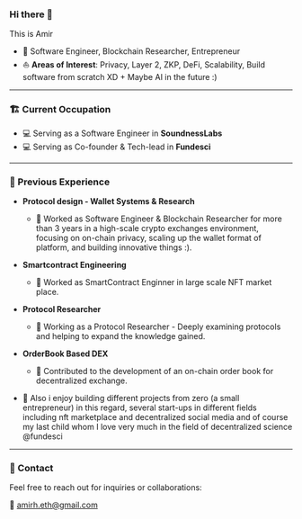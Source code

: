 ### Hi there 👋

This is Amir

- 🔭 Software Engineer, Blockchain Researcher, Entrepreneur
- ⛵ **Areas of Interest**: Privacy, Layer 2, ZKP, DeFi, Scalability, Build software from scratch XD + Maybe AI in the future :) 

---
### 🏗️ Current Occupation 
  - 💻 Serving as a Software Engineer in **SoundnessLabs**
  - 💻 Serving as Co-founder & Tech-lead in **Fundesci**

---
### 📜 Previous Experience
  
- **Protocol design - Wallet Systems & Research**  
  - 💼 Worked as Software Engineer & Blockchain Researcher for more than 3 years in a high-scale crypto exchanges environment, focusing on on-chain privacy, scaling up the wallet format of platform, and building innovative things :).
- **Smartcontract Engineering**
  - 💼 Worked as SmartContract Enginner in large scale NFT market place.
- **Protocol Researcher**
  - 💼 Working as a Protocol Researcher - Deeply examining protocols and helping to expand the knowledge gained.
- **OrderBook Based DEX**  
  - 🎯 Contributed to the development of an on-chain order book for decentralized exchange.
  
- 💼 Also i enjoy building different projects from zero (a small entrepreneur) in this regard, several start-ups in different fields including nft marketplace and decentralized social media and of course my last child whom I love very much in the field of decentralized science @fundesci

---
### 📧 Contact

Feel free to reach out for inquiries or collaborations:

📧 [amirh.eth@gmail.com](mailto:amirh.eth@gmail.com)
